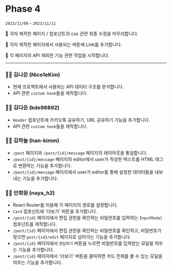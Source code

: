 # Phase 4

`2023/11/09` - `2023/11/11`

📌 각자 제작한 페이지 / 컴포넌트의 css 관련 최종 수정을 마무리합니다.

📌 각자 제작한 페이지에서 사용되는 버튼에 Link를 추가합니다.

📌 각 페이지의 API 제외한 기능 관련 작업을 시작합니다.

---

### 👩‍💻 김나은 (Nico1eKim)

- 현재 프로젝트에서 사용되는 API 데이터 구조를 분석합니다.
- API 관련 `custom hook`들을 제작합니다.

### 👩‍💻 김다은 (kde98892)

- `Header` 컴포넌트에 카카오톡 공유하기, URL 공유하기 기능을 추가합니다.
- API 관련 `custom hook`들을 제작합니다.

### 👨‍💻 김하늘 (han-kimm)

- `/post` 페이지와 `/post/{id}/message` 페이지의 레이아웃을 통일합니다.
- `/post/{id}/message` 페이지의 editor에서 user가 작성한 텍스트를 HTML 태그로 변환하는 기능을 추가합니다.
- `/post/{id}/message` 페이지에서 user가 editor를 통해 설정한 데이터들을 내보내는 기능을 추가합니다.

### 👩‍💻 안희원 (naya_h2)

- React Router를 이용해 각 페이지의 경로를 설정합니다.
- `Card` 컴포넌트에 '더보기' 버튼을 추가합니다.
- `/post/{id}` 페이지에서 편집 권한을 확인하는 비밀번호를 입력하는 `InputModal` 컴포넌트를 제작합니다.
- `/post/{id}` 페이지에서 편집 권한을 확인하는 비밀번호를 확인하고, 비밀번호가 맞으면 `post/{id}/edit` 페이지로 넘어가는 기능을 추가합니다.
- `/post/{id}` 페이지에서 `편집하기` 버튼을 누르면 비밀번호를 입력받는 모달을 띄우는 기능을 추가합니다.
- `/post/{id}` 페이지에서 '더보기' 버튼을 클릭하면 카드 전체를 볼 수 있는 모달을 띄우는 기능을 추가합니다.
